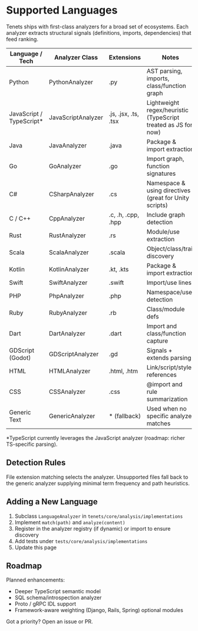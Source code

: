 # Supported Languages

Tenets ships with first-class analyzers for a broad set of ecosystems. Each analyzer extracts structural signals (definitions, imports, dependencies) that feed ranking.

| Language / Tech | Analyzer Class | Extensions | Notes |
|-----------------|----------------|-----------|-------|
| Python | PythonAnalyzer | .py | AST parsing, imports, class/function graph |
| JavaScript / TypeScript* | JavaScriptAnalyzer | .js, .jsx, .ts, .tsx | Lightweight regex/heuristic (TypeScript treated as JS for now) |
| Java | JavaAnalyzer | .java | Package & import extraction |
| Go | GoAnalyzer | .go | Import graph, function signatures |
| C# | CSharpAnalyzer | .cs | Namespace & using directives (great for Unity scripts) |
| C / C++ | CppAnalyzer | .c, .h, .cpp, .hpp | Include graph detection |
| Rust | RustAnalyzer | .rs | Module/use extraction |
| Scala | ScalaAnalyzer | .scala | Object/class/trait discovery |
| Kotlin | KotlinAnalyzer | .kt, .kts | Package & import extraction |
| Swift | SwiftAnalyzer | .swift | Import/use lines |
| PHP | PhpAnalyzer | .php | Namespace/use detection |
| Ruby | RubyAnalyzer | .rb | Class/module defs |
| Dart | DartAnalyzer | .dart | Import and class/function capture |
| GDScript (Godot) | GDScriptAnalyzer | .gd | Signals + extends parsing |
| HTML | HTMLAnalyzer | .html, .htm | Link/script/style references |
| CSS | CSSAnalyzer | .css | @import and rule summarization |
| Generic Text | GenericAnalyzer | * (fallback) | Used when no specific analyzer matches |

*TypeScript currently leverages the JavaScript analyzer (roadmap: richer TS-specific parsing).

## Detection Rules

File extension matching selects the analyzer. Unsupported files fall back to the generic analyzer supplying minimal term frequency and path heuristics.

## Adding a New Language

1. Subclass `LanguageAnalyzer` in `tenets/core/analysis/implementations`
2. Implement `match(path)` and `analyze(content)`
3. Register in the analyzer registry (if dynamic) or import to ensure discovery
4. Add tests under `tests/core/analysis/implementations`
5. Update this page

## Roadmap

Planned enhancements:

- Deeper TypeScript semantic model
- SQL schema/introspection analyzer
- Proto / gRPC IDL support
- Framework-aware weighting (Django, Rails, Spring) optional modules

Got a priority? Open an issue or PR.
